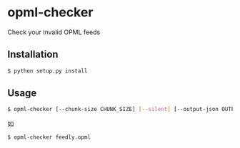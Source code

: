 opml-checker
============

Check your invalid OPML feeds


## Installation

```bash
$ python setup.py install
```

## Usage

```bash
$ opml-checker [--chunk-size CHUNK_SIZE] [--silent] [--output-json OUTPUT_JSON] opml_file
```

如

```bash
$ opml-checker feedly.opml
```
